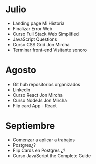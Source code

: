 

# Julio
- Landing page Mi Historia
- Finalizar Error Web
- Curso Full Stack Web Simplified
- JavaScript Questions
- Curso CSS Grid Jon Mircha
- Terminar front-end Visitante sonoro


# Agosto

- Git hub repositorios organizados
- Linkedin
- Curso React Jon Mircha
- Curso NodeJs Jon Mircha
- Flip card App - React


# Septiembre
- Comenzar a aplicar a trabajos
- Postgres¿?
- Flip Cards en Postgres ¿?
- Curso JavaScript the Complete Guide

